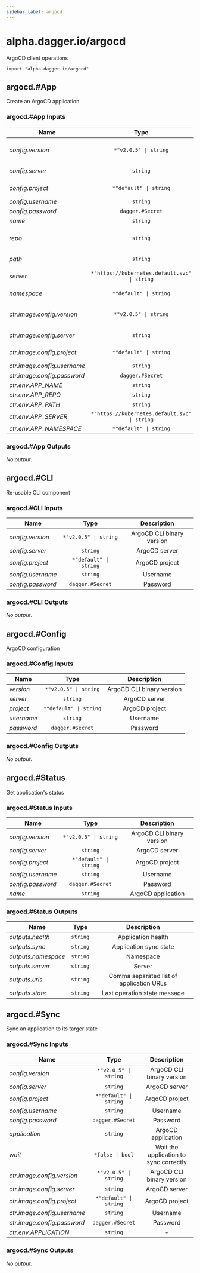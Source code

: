 ```yaml
---
sidebar_label: argocd
---
```


# alpha.dagger.io/argocd

ArgoCD client operations

```cue
import "alpha.dagger.io/argocd"
```

## argocd.#App

Create an ArgoCD application

### argocd.#App Inputs

| Name                          | Type                                             | Description                    |
| -------------                 |:-------------:                                   |:-------------:                 |
|*config.version*               | `*"v2.0.5" \| string`                            |ArgoCD CLI binary version       |
|*config.server*                | `string`                                         |ArgoCD server                   |
|*config.project*               | `*"default" \| string`                           |ArgoCD project                  |
|*config.username*              | `string`                                         |Username                        |
|*config.password*              | `dagger.#Secret`                                 |Password                        |
|*name*                         | `string`                                         |App name                        |
|*repo*                         | `string`                                         |Repository url (git or helm)    |
|*path*                         | `string`                                         |Folder to deploy                |
|*server*                       | `*"https://kubernetes.default.svc" \| string`    |Destination server              |
|*namespace*                    | `*"default" \| string`                           |Destination namespace           |
|*ctr.image.config.version*     | `*"v2.0.5" \| string`                            |ArgoCD CLI binary version       |
|*ctr.image.config.server*      | `string`                                         |ArgoCD server                   |
|*ctr.image.config.project*     | `*"default" \| string`                           |ArgoCD project                  |
|*ctr.image.config.username*    | `string`                                         |Username                        |
|*ctr.image.config.password*    | `dagger.#Secret`                                 |Password                        |
|*ctr.env.APP_NAME*             | `string`                                         |-                               |
|*ctr.env.APP_REPO*             | `string`                                         |-                               |
|*ctr.env.APP_PATH*             | `string`                                         |-                               |
|*ctr.env.APP_SERVER*           | `*"https://kubernetes.default.svc" \| string`    |-                               |
|*ctr.env.APP_NAMESPACE*        | `*"default" \| string`                           |-                               |

### argocd.#App Outputs

_No output._

## argocd.#CLI

Re-usable CLI component

### argocd.#CLI Inputs

| Name                | Type                      | Description                 |
| -------------       |:-------------:            |:-------------:              |
|*config.version*     | `*"v2.0.5" \| string`     |ArgoCD CLI binary version    |
|*config.server*      | `string`                  |ArgoCD server                |
|*config.project*     | `*"default" \| string`    |ArgoCD project               |
|*config.username*    | `string`                  |Username                     |
|*config.password*    | `dagger.#Secret`          |Password                     |

### argocd.#CLI Outputs

_No output._

## argocd.#Config

ArgoCD configuration

### argocd.#Config Inputs

| Name             | Type                      | Description                 |
| -------------    |:-------------:            |:-------------:              |
|*version*         | `*"v2.0.5" \| string`     |ArgoCD CLI binary version    |
|*server*          | `string`                  |ArgoCD server                |
|*project*         | `*"default" \| string`    |ArgoCD project               |
|*username*        | `string`                  |Username                     |
|*password*        | `dagger.#Secret`          |Password                     |

### argocd.#Config Outputs

_No output._

## argocd.#Status

Get application's status

### argocd.#Status Inputs

| Name                | Type                      | Description                 |
| -------------       |:-------------:            |:-------------:              |
|*config.version*     | `*"v2.0.5" \| string`     |ArgoCD CLI binary version    |
|*config.server*      | `string`                  |ArgoCD server                |
|*config.project*     | `*"default" \| string`    |ArgoCD project               |
|*config.username*    | `string`                  |Username                     |
|*config.password*    | `dagger.#Secret`          |Password                     |
|*name*               | `string`                  |ArgoCD application           |

### argocd.#Status Outputs

| Name                  | Type              | Description                                |
| -------------         |:-------------:    |:-------------:                             |
|*outputs.health*       | `string`          |Application health                          |
|*outputs.sync*         | `string`          |Application sync state                      |
|*outputs.namespace*    | `string`          |Namespace                                   |
|*outputs.server*       | `string`          |Server                                      |
|*outputs.urls*         | `string`          |Comma separated list of application URLs    |
|*outputs.state*        | `string`          |Last operation state message                |

## argocd.#Sync

Sync an application to its targer state

### argocd.#Sync Inputs

| Name                          | Type                      | Description                              |
| -------------                 |:-------------:            |:-------------:                           |
|*config.version*               | `*"v2.0.5" \| string`     |ArgoCD CLI binary version                 |
|*config.server*                | `string`                  |ArgoCD server                             |
|*config.project*               | `*"default" \| string`    |ArgoCD project                            |
|*config.username*              | `string`                  |Username                                  |
|*config.password*              | `dagger.#Secret`          |Password                                  |
|*application*                  | `string`                  |ArgoCD application                        |
|*wait*                         | `*false \| bool`          |Wait the application to sync correctly    |
|*ctr.image.config.version*     | `*"v2.0.5" \| string`     |ArgoCD CLI binary version                 |
|*ctr.image.config.server*      | `string`                  |ArgoCD server                             |
|*ctr.image.config.project*     | `*"default" \| string`    |ArgoCD project                            |
|*ctr.image.config.username*    | `string`                  |Username                                  |
|*ctr.image.config.password*    | `dagger.#Secret`          |Password                                  |
|*ctr.env.APPLICATION*          | `string`                  |-                                         |

### argocd.#Sync Outputs

_No output._
